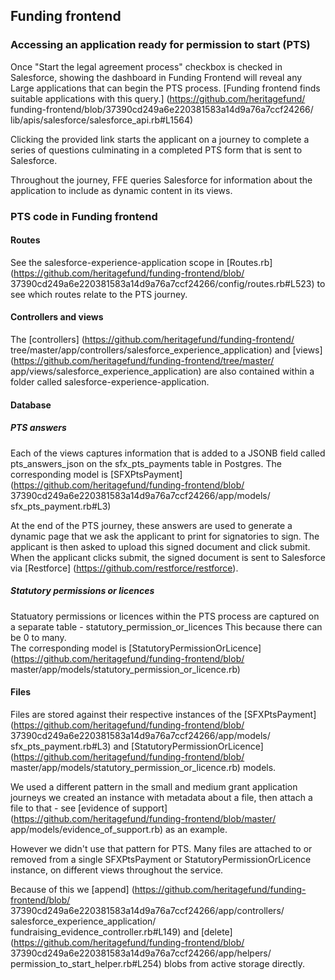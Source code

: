 ## Funding frontend

### Accessing an application ready for permission to start (PTS)

Once "Start the legal agreement process" checkbox is checked in 
Salesforce, showing the dashboard in Funding Frontend will 
reveal any Large applications that can begin the PTS process. 
[Funding frontend finds suitable applications with this query.]
(https://github.com/heritagefund/
funding-frontend/blob/37390cd249a6e220381583a14d9a76a7ccf24266/
lib/apis/salesforce/salesforce_api.rb#L1564)

Clicking the provided link starts the applicant on a journey
to complete a series of questions culminating in a 
completed PTS form that is sent to Salesforce.

Throughout the journey, FFE queries Salesforce for information
about the application to include as dynamic content in its views.

### PTS code in Funding frontend

#### Routes
See the salesforce-experience-application scope in [Routes.rb]
(https://github.com/heritagefund/funding-frontend/blob/
37390cd249a6e220381583a14d9a76a7ccf24266/config/routes.rb#L523)
to see which routes relate to the PTS journey.

#### Controllers and views
The [controllers]
(https://github.com/heritagefund/funding-frontend/
tree/master/app/controllers/salesforce_experience_application) 
and [views]
(https://github.com/heritagefund/funding-frontend/tree/master/
app/views/salesforce_experience_application)
are also contained within a folder called 
salesforce-experience-application.

#### Database
##### PTS answers
Each of the views captures information that is added to a JSONB
field called pts_answers_json on the sfx_pts_payments table in 
Postgres.  The corresponding model is [SFXPtsPayment]
(https://github.com/heritagefund/funding-frontend/blob/
37390cd249a6e220381583a14d9a76a7ccf24266/app/models/\
sfx_pts_payment.rb#L3)

At the end of the PTS journey, these answers are used to generate a
dynamic page that we ask the applicant to print for signatories to 
sign.  The applicant is then asked to upload this signed document
and click submit.  When the applicant clicks submit, the signed 
document is sent to Salesforce via
[Restforce]
(https://github.com/restforce/restforce).

##### Statutory permissions or licences
Statuatory permissions or licences within the PTS process are 
captured on a separate table - statutory_permission_or_licences
This because there can be 0 to many.  
The corresponding model is [StatutoryPermissionOrLicence]
(https://github.com/heritagefund/funding-frontend/blob/
master/app/models/statutory_permission_or_licence.rb)

#### Files
Files are stored against their respective instances of the 
[SFXPtsPayment]
(https://github.com/heritagefund/funding-frontend/blob/
37390cd249a6e220381583a14d9a76a7ccf24266/app/models/\
sfx_pts_payment.rb#L3) 
and
[StatutoryPermissionOrLicence]
(https://github.com/heritagefund/funding-frontend/blob/
master/app/models/statutory_permission_or_licence.rb)
models.

We used a different pattern in the small and medium grant 
application journeys we created an instance with metadata about a
file, then attach a file to that - see 
[evidence of support]
(https://github.com/heritagefund/funding-frontend/blob/master/
app/models/evidence_of_support.rb)
as an example.

However we didn't use that pattern for PTS.  Many files are 
attached to or removed from  a single SFXPtsPayment or 
StatutoryPermissionOrLicence instance, on different views 
throughout the service.  

Because of this we [append]
(https://github.com/heritagefund/funding-frontend/blob/
37390cd249a6e220381583a14d9a76a7ccf24266/app/controllers/
salesforce_experience_application/
fundraising_evidence_controller.rb#L149)
and 
[delete]
(https://github.com/heritagefund/funding-frontend/blob/
37390cd249a6e220381583a14d9a76a7ccf24266/app/helpers/
permission_to_start_helper.rb#L254) 
blobs from active storage
directly.







